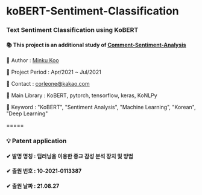 # koBERT-Sentiment-Classification
### Text Sentiment Classification using KoBERT

#### 📚 This project is an additional study of [Comment-Sentiment-Analysis](https://github.com/Minku-Koo/Comment-Sentiment-Analysis)

📌 Author : [Minku Koo](https://github.com/Minku-Koo)    

📌 Project Period : Apr/2021 ~ Jul/2021    

📌 Contact : corleone@kakao.com    

📌 Main Library : KoBERT, pytorch, tensorflow, keras, KoNLPy    

📌 Keyword : "KoBERT", "Sentiment Analysis", "Machine Learning", "Korean", "Deep Learning"    

=====

### 💡 Patent application
#### ✔ 발명 명칭 : 딥러닝을 이용한 종교 감성 분석 장치 및 방법
#### ✔ 출원 번호 : 10-2021-0113387
#### ✔ 출원 날짜 : 21.08.27
